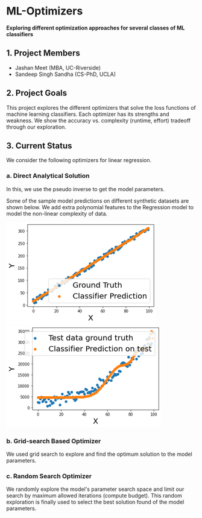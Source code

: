 # ML-Optimizers
**Exploring different optimization approaches for several classes of ML classifiers**

## 1. Project Members
- Jashan Meet (MBA, UC-Riverside)
- Sandeep Singh Sandha (CS-PhD, UCLA)

## 2. Project Goals
This project explores the different optimizers that solve the loss functions of machine learning classifiers. Each optimizer has its strengths and weakness. We show the accuracy vs. complexity (runtime, effort) tradeoff through our exploration. 

## 3. Current Status
We consider the following optimizers for linear regression. 

### a. Direct Analytical Solution 
In this, we use the pseudo inverse to get the model parameters.

Some of the sample model predictions on different synthetic datasets are shown below. We add extra polynomial features to the Regression model to model the non-linear complexity of data.

![Synthetic Data-1](docs/Analyical_Solution_1.png)
![Synthetic Data-2](docs/Analytical_Solution_2.png)


### b. Grid-search Based Optimizer
We used grid search to explore and find the optimum solution to the model parameters.

### c. Random Search Optimizer
We randomly explore the model's parameter search space and limit our search by maximum allowed iterations (compute budget). This random exploration is finally used to select the best solution found of the model parameters. 
